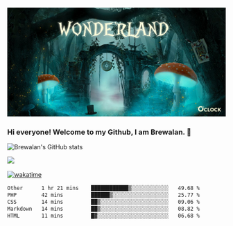 
![Cover](https://github.com/Brewalan74/Brewalan74/blob/master/img/cover.jpeg)

### Hi everyone! Welcome to my Github, I am Brewalan. 👋

![Brewalan's GitHub stats](https://github-readme-stats.vercel.app/api?username=Brewalan74&theme=merko&show_icons=true&&count_private=true&include_all_commits=true)

<img align="rigth" src="https://github-readme-stats.vercel.app/api/top-langs/?username=Brewalan74&layout=compact&theme=merko" height=235 />

[![wakatime](https://wakatime.com/badge/user/2f1cc193-a445-42bd-8c55-7b5ab93f0467.svg)](https://wakatime.com/@2f1cc193-a445-42bd-8c55-7b5ab93f0467)

<!--START_SECTION:waka-->
```text
Other      1 hr 21 mins    ████████████▒░░░░░░░░░░░░   49.68 % 
PHP        42 mins         ██████▒░░░░░░░░░░░░░░░░░░   25.77 % 
CSS        14 mins         ██▒░░░░░░░░░░░░░░░░░░░░░░   09.06 % 
Markdown   14 mins         ██▒░░░░░░░░░░░░░░░░░░░░░░   08.82 % 
HTML       11 mins         █▓░░░░░░░░░░░░░░░░░░░░░░░   06.68 % 
```
<!--END_SECTION:waka-->


<!--
**Brewalan74/Brewalan74** is a ✨ _special_ ✨ repository because its `README.md` (this file) appears on your GitHub profile.

Here are some ideas to get you started:

- 🔭 I’m currently working on ...
- 🌱 I’m currently learning ...
- 👯 I’m looking to collaborate on ...
- 🤔 I’m looking for help with ...
- 💬 Ask me about ...
- 📫 How to reach me: ...
- 😄 Pronouns: ...
- ⚡ Fun fact: ...
-->
